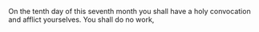 On the tenth day of this seventh month you shall have a holy convocation and afflict yourselves. You shall do no work,
